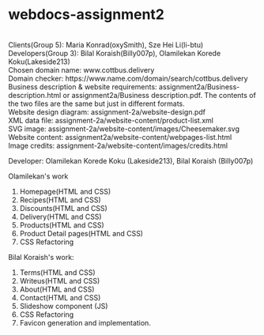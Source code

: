# webdocs-assignment2

</br>
Clients(Group 5): Maria Konrad(oxySmith), Sze Hei Li(li-btu)</br>
Developers(Group 3): Bilal Koraish(Billy007p), Olamilekan Korede Koku(Lakeside213)</br>
Chosen domain name: www.cottbus.delivery</br>
Domain checker: https://www.name.com/domain/search/cottbus.delivery</br>
Business description & website requirements: assignment2a/Business-description.html or assignment2a/Business description.pdf. The contents of the two files are the same but just in different formats.</br>
Website design diagram: assignment-2a/website-design.pdf<br/>
XML data file: assignment-2a/website-content/product-list.xml<br/>
SVG image: assignment-2a/website-content/images/Cheesemaker.svg<br/>
Website content: assignment2a/website-content/webpages-list.html</br>
Image credits: assignment-2a/website-content/images/credits.html

Developer: Olamilekan Korede Koku (Lakeside213), Bilal Koraish (Billy007p)

Olamilekan's work

1. Homepage(HTML and CSS)
2. Recipes(HTML and CSS)
3. Discounts(HTML and CSS)
4. Delivery(HTML and CSS)
5. Products(HTML and CSS)
6. Product Detail pages(HTML and CSS)
7. CSS Refactoring

Bilal Koraish's work:

1. Terms(HTML and CSS)
2. Writeus(HTML and CSS)
3. About(HTML and CSS)
4. Contact(HTML and CSS)
5. Slideshow component (JS)
6. CSS Refactoring
7. Favicon generation and implementation.
